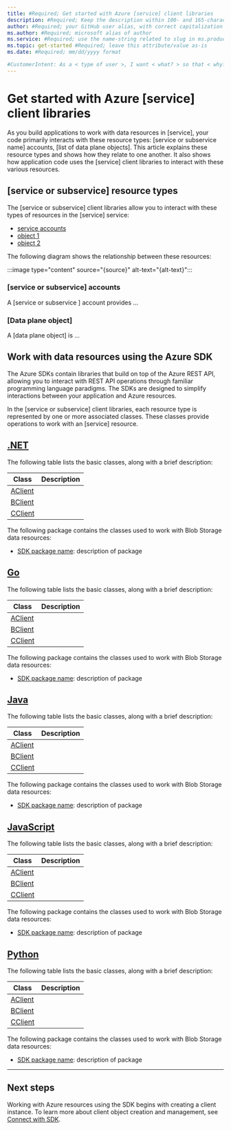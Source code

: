 ```yaml
---
title: #Required; Get started with Azure [service] client libraries
description: #Required; Keep the description within 100- and 165-characters including spaces. Article description that is displayed in search results. Include the words "SDK Dev Guide" and "client libraries" and provide more details about the area covered.
author: #Required; your GitHub user alias, with correct capitalization
ms.author: #Required; microsoft alias of author
ms.service: #Required; use the name-string related to slug in ms.product/ms.service
ms.topic: get-started #Required; leave this attribute/value as-is
ms.date: #Required; mm/dd/yyyy format

#CustomerIntent: As a < type of user >, I want < what? > so that < why? >.
---
```


# Get started with Azure [service] client libraries

<!-- Remove all the comments in this template before you #sign-off or merge to the main branch.

This template provides the basic structure of a SDK Dev Guide [Language]Getting Started pattern. See the
[instructions - Get started](dev-guide-sdk-instructions.md) in the pattern library.

You can provide feedback about this template at: https://aka.ms/patterns-feedback

-->

<!-- 1. H1 ------------------------------------------------------------------------------
Required. The H1 can use the same text as the title, but it can be longer than 65 characters.

-->

As you build applications to work with data resources in [service], your code primarily interacts with these resource types: [service or subservice name] accounts, [list of data plane objects]. This article explains these resource types and shows how they relate to one another. It also shows how application code uses the [service] client libraries to interact with these various resources.

## [service or subservice] resource types

The [service or subservice] client libraries allow you to interact with these types of resources in the [service] service:

- [service accounts](#service-accounts)
- [object 1](#object-1)
- [object 2](#object-2)

The following diagram shows the relationship between these resources:

:::image type="content" source="{source}" alt-text="{alt-text}":::

### [service or subservice] accounts

A [service or subservice ] account provides ...

### [Data plane object]

A [data plane object] is ...

## Work with data resources using the Azure SDK

The Azure SDKs contain libraries that build on top of the Azure REST API, allowing you to interact with REST API operations through familiar programming language paradigms. The SDKs are designed to simplify interactions between your application and Azure resources.

In the [service or subservice] client libraries, each resource type is represented by one or more associated classes. These classes provide operations to work with an [service] resource.


<!-- Programming language H3s

Required. At least 1 language is required for a first release.

-->
## [.NET](#tab/dotnet)


The following table lists the basic classes, along with a brief description:

| Class | Description |
| --- | --- |
| [AClient]() |  |
| [BClient]() |  |
| [CClient]() | 

The following package contains the classes used to work with Blob Storage data resources:

- [SDK package name](): description of package

## [Go](#tab/go)


The following table lists the basic classes, along with a brief description:

| Class | Description |
| --- | --- |
| [AClient]() |  |
| [BClient]() |  |
| [CClient]() | 

The following package contains the classes used to work with Blob Storage data resources:

- [SDK package name](): description of package

## [Java](#tab/java)


The following table lists the basic classes, along with a brief description:

| Class | Description |
| --- | --- |
| [AClient]() |  |
| [BClient]() |  |
| [CClient]() | 

The following package contains the classes used to work with Blob Storage data resources:

- [SDK package name](): description of package

## [JavaScript](#tab/javascript)


The following table lists the basic classes, along with a brief description:

| Class | Description |
| --- | --- |
| [AClient]() |  |
| [BClient]() |  |
| [CClient]() | 

The following package contains the classes used to work with Blob Storage data resources:

- [SDK package name](): description of package

## [Python](#tab/python)


The following table lists the basic classes, along with a brief description:

| Class | Description |
| --- | --- |
| [AClient]() |  |
| [BClient]() |  |
| [CClient]() | 

The following package contains the classes used to work with Blob Storage data resources:

- [SDK package name](): description of package

---

## Next steps

Working with Azure resources using the SDK begins with creating a client instance. To learn more about client object creation and management, see [Connect with SDK](dev-guide-sdk-connect-with-sdk.md).

```
